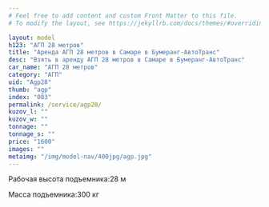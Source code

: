 ```yaml
---
# Feel free to add content and custom Front Matter to this file.
# To modify the layout, see https://jekyllrb.com/docs/themes/#overriding-theme-defaults

layout: model
h123: "АГП 28 метров"
title: "Аренда АГП 28 метров в Самаре в Бумеранг-АвтоТранс"
desc: "Взять в аренду АГП 28 метров в Самаре в Бумеранг-АвтоТранс"
car_name: "АГП 28 метров"
category: "АГП"
uid: "Agp28"
thumb: "agp"
index: "083"
permalink: /service/agp28/
kuzov_l: ""
kuzov_w: ""
tonnage: ""
tonnage_s: ""
price: "1600"
images: ""
metaimg: "/img/model-nav/400jpg/agp.jpg"
---
```


<span>Рабочая высота подъемника:</span><span>28 м</span>

<span>Масса подъемника:</span><span>300 кг</span>
